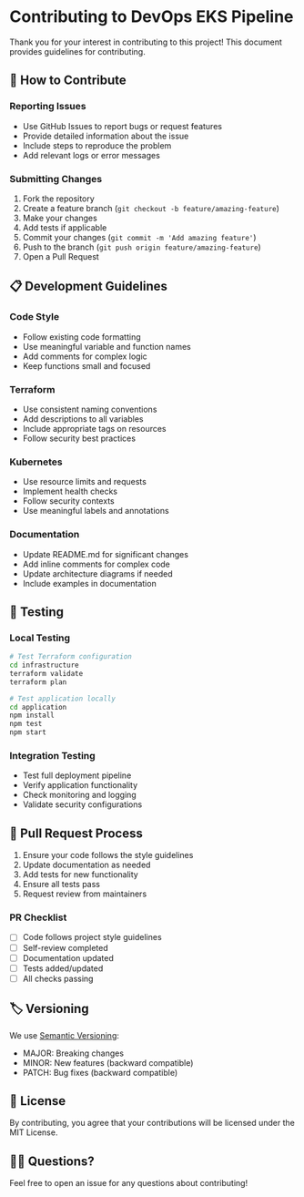 # Contributing to DevOps EKS Pipeline

Thank you for your interest in contributing to this project! This document provides guidelines for contributing.

## 🤝 How to Contribute

### Reporting Issues
- Use GitHub Issues to report bugs or request features
- Provide detailed information about the issue
- Include steps to reproduce the problem
- Add relevant logs or error messages

### Submitting Changes
1. Fork the repository
2. Create a feature branch (`git checkout -b feature/amazing-feature`)
3. Make your changes
4. Add tests if applicable
5. Commit your changes (`git commit -m 'Add amazing feature'`)
6. Push to the branch (`git push origin feature/amazing-feature`)
7. Open a Pull Request

## 📋 Development Guidelines

### Code Style
- Follow existing code formatting
- Use meaningful variable and function names
- Add comments for complex logic
- Keep functions small and focused

### Terraform
- Use consistent naming conventions
- Add descriptions to all variables
- Include appropriate tags on resources
- Follow security best practices

### Kubernetes
- Use resource limits and requests
- Implement health checks
- Follow security contexts
- Use meaningful labels and annotations

### Documentation
- Update README.md for significant changes
- Add inline comments for complex code
- Update architecture diagrams if needed
- Include examples in documentation

## 🧪 Testing

### Local Testing
```bash
# Test Terraform configuration
cd infrastructure
terraform validate
terraform plan

# Test application locally
cd application
npm install
npm test
npm start
```

### Integration Testing
- Test full deployment pipeline
- Verify application functionality
- Check monitoring and logging
- Validate security configurations

## 📝 Pull Request Process

1. Ensure your code follows the style guidelines
2. Update documentation as needed
3. Add tests for new functionality
4. Ensure all tests pass
5. Request review from maintainers

### PR Checklist
- [ ] Code follows project style guidelines
- [ ] Self-review completed
- [ ] Documentation updated
- [ ] Tests added/updated
- [ ] All checks passing

## 🏷️ Versioning

We use [Semantic Versioning](https://semver.org/):
- MAJOR: Breaking changes
- MINOR: New features (backward compatible)
- PATCH: Bug fixes (backward compatible)

## 📄 License

By contributing, you agree that your contributions will be licensed under the MIT License.

## 🙋‍♂️ Questions?

Feel free to open an issue for any questions about contributing!